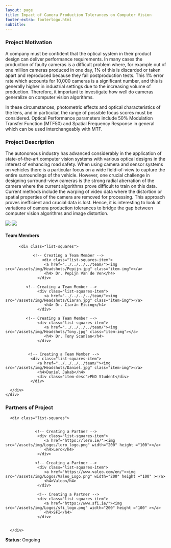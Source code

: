 ```yaml
---
layout: page
title: Impact of Camera Production Tolerances on Computer Vision 
footer-extra: footerlogo.html
subtitle: 
---
```



### Project Motivation
A company must be confident that the optical system in their product design can deliver performance requirements. In many cases the production of faulty cameras is a difficult problem where, for example out of one million cameras produced in one day, 1% of this is discarded or taken apart and reproduced because they fail postproduction tests. This 1% error rate which accounts for 10,000 cameras is a significant number, and this is generally higher in industrial settings due to the increasing volume of production. Therefore, it important to investigate how well do cameras generalize on computer vision algorithms. 

In these circumstances, photometric effects and optical characteristics of the lens, and in particular, the range of possible focus scores must be considered. Optical Performance parameters include 50% Modulation Transfer Function (MTF50) and Spatial Frequency Response in general which can be used interchangeably with MTF. 

### Project Description
The autonomous industry has advanced considerably in the application of state-of-the-art computer vision systems with various optical designs in the interest of enhancing road safety. When using camera and sensor systems on vehicles there is a particular focus on a wide field-of-view to capture the entire surroundings of the vehicle. However, one crucial challenge in designing surround-view cameras is the strong radial aberration of the camera where the current algorithms prove difficult to train on this data. Current methods include the warping of video data where the distortion or spatial properties of the camera are removed for processing. This approach proves inefficient and crucial data is lost. Hence, it is interesting to look at variations of camera production tolerances to bridge the gap between computer vision algorithms and image distortion. 




<img src="/assets/img/Projects/Camera_Production_Tolerances_1.png" class="center">
<img src="/assets/img/Projects/Camera_Production_Tolerances_2.png" class="center">


#### Team Members 


<div class="container-fluid">
   
   <div class="row">
                 
          <div class="list-squares">
      
                <!-- Creating a Team Member -->
                    <div class="list-squares-item">
                     <a href="../../../../team/"><img src="/assets/img/Headshots/Pepijn.jpg" class="item-img"></a>
                     <h4> Dr. Pepijn Van de Ven</h4>
                  </div>
                          
             <!-- Creating a Team Member -->
                  <div class="list-squares-item">
                     <a href="../../../../team/"><img src="/assets/img/Headshots/Ciaran.jpg" class="item-img"></a>
                     <h4> Dr. Ciarán Eising</h4>
                  </div>
        
             <!-- Creating a Team Member -->
                  <div class="list-squares-item">
                     <a href="../../../../team/"><img src="/assets/img/Headshots/Tony.jpg" class="item-img"></a>
                     <h4> Dr. Tony Scanlan</h4>
                  </div> 
 
      
              <!-- Creating a Team Member -->
               <div class="list-squares-item">
                  <a href="../../../../team/"><img src="/assets/img/Headshots/Daniel.jpg" class="item-img"></a>
                  <h4>Daniel Jakab</h4>
                  <div class="item-desc">PhD Student</div>
               </div>
 
      </div>
    </div>
</div>


### Partners of Project


<div class="container-fluid">
   
   <div class="row">
      
      <div class="list-squares">
                 
   
                 <!-- Creating a Partner -->
                  <div class="list-squares-item">
                     <a href="https://lero.ie/"><img src="/assets/img/Logos/lero_logo.png" width="200" height ="100"></a>
                     <h4>Lero</h4>
                  </div>
         
                 <!-- Creating a Partner -->
                  <div class="list-squares-item">
                     <a href="https://www.valeo.com/en/"><img src="/assets/img/Logos/Valeo_Logo.png" width="200" height ="100" ></a>
                     <h4>Valeo</h4>
                  </div>
         
                  <!-- Creating a Partner -->
                  <div class="list-squares-item">
                     <a href="https://www.sfi.ie/"><img src="/assets/img/Logos/sfi_logo.png" width="200" height ="100" ></a>
                     <h4>SFI</h4>
                  </div>
                        
                  
      </div>
  </div>
</div>

**Status:** Ongoing

